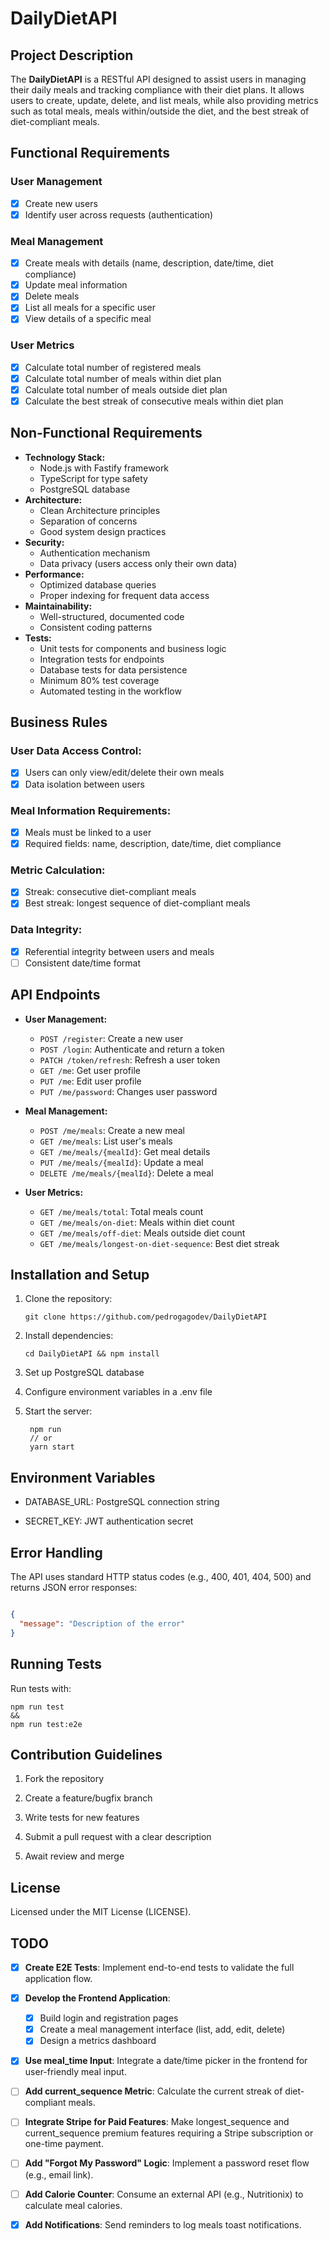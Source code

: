 # DailyDietAPI

## Project Description
The **DailyDietAPI** is a RESTful API designed to assist users in managing their daily meals and tracking compliance with their diet plans. It allows users to create, update, delete, and list meals, while also providing metrics such as total meals, meals within/outside the diet, and the best streak of diet-compliant meals.

## Functional Requirements
### User Management
- [x] Create new users
- [x] Identify user across requests (authentication)
  
### Meal Management
- [x] Create meals with details (name, description, date/time, diet compliance)
- [x] Update meal information
- [x] Delete meals
- [x] List all meals for a specific user
- [x] View details of a specific meal

### User Metrics
- [x] Calculate total number of registered meals 
- [x] Calculate total number of meals within diet plan 
- [x] Calculate total number of meals outside diet plan 
- [x] Calculate the best streak of consecutive meals within diet plan 
## Non-Functional Requirements
- **Technology Stack:**
  - Node.js with Fastify framework
  - TypeScript for type safety
  - PostgreSQL database
- **Architecture:**
  - Clean Architecture principles
  - Separation of concerns
  - Good system design practices
- **Security:**
  - Authentication mechanism
  - Data privacy (users access only their own data)
- **Performance:**
  - Optimized database queries
  - Proper indexing for frequent data access
- **Maintainability:**
  - Well-structured, documented code
  - Consistent coding patterns
- **Tests:**
  - Unit tests for components and business logic
  - Integration tests for endpoints
  - Database tests for data persistence
  - Minimum 80% test coverage
  - Automated testing in the workflow

## Business Rules
### User Data Access Control:
  - [x] Users can only view/edit/delete their own meals 
  - [x] Data isolation between users
### Meal Information Requirements:
  - [x] Meals must be linked to a user 
  - [x] Required fields: name, description, date/time, diet compliance
### Metric Calculation:
  - [x] Streak: consecutive diet-compliant meals 
  - [x] Best streak: longest sequence of diet-compliant meals 
### Data Integrity:
  - [X] Referential integrity between users and meals
  - [ ] Consistent date/time format

## API Endpoints
- **User Management:**
  - `POST /register`: Create a new user
  - `POST /login`: Authenticate and return a token
  - `PATCH /token/refresh`: Refresh a user token
  - `GET /me`: Get user profile
  - `PUT /me`: Edit user profile
  - `PUT /me/password`: Changes user password

- **Meal Management:**
  - `POST /me/meals`: Create a new meal
  - `GET /me/meals`: List user's meals
  - `GET /me/meals/{mealId}`: Get meal details
  - `PUT /me/meals/{mealId}`: Update a meal
  - `DELETE /me/meals/{mealId}`: Delete a meal

- **User Metrics:**
  - `GET /me/meals/total`: Total meals count
  - `GET /me/meals/on-diet`: Meals within diet count
  - `GET /me/meals/off-diet`: Meals outside diet count
  - `GET /me/meals/longest-on-diet-sequence`: Best diet streak

## Installation and Setup
1. Clone the repository:
   ```
   git clone https://github.com/pedrogagodev/DailyDietAPI
   ```
2. Install dependencies:
   ```
   cd DailyDietAPI && npm install
   ```
3. Set up PostgreSQL database

4. Configure environment variables in a .env file

5. Start the server:
   ```
    npm run
    // or
    yarn start
    ```

## Environment Variables

- DATABASE_URL: PostgreSQL connection string

- SECRET_KEY: JWT authentication secret


## Error Handling

The API uses standard HTTP status codes (e.g., 400, 401, 404, 500) and returns JSON error responses:

```json

{
  "message": "Description of the error"
}

```

## Running Tests

Run tests with:

```
npm run test
&&
npm run test:e2e
```

## Contribution Guidelines

1. Fork the repository

2. Create a feature/bugfix branch

3. Write tests for new features

4. Submit a pull request with a clear description

5. Await review and merge

## License

Licensed under the MIT License (LICENSE).

## TODO
  
- [X] **Create E2E Tests**: Implement end-to-end tests to validate the full application flow.

- [X] **Develop the Frontend Application**:
  - [X] Build login and registration pages
  - [X] Create a meal management interface (list, add, edit, delete)
  - [X] Design a metrics dashboard

- [X] **Use meal_time Input**: Integrate a date/time picker in the frontend for user-friendly meal input.
    
- [ ] **Add current_sequence Metric**: Calculate the current streak of diet-compliant meals.
    
- [ ] **Integrate Stripe for Paid Features**: Make longest_sequence and current_sequence premium features requiring a Stripe subscription or one-time payment.

- [ ] **Add "Forgot My Password" Logic**: Implement a password reset flow (e.g., email link).
    
- [ ] **Add Calorie Counter**: Consume an external API (e.g., Nutritionix) to calculate meal calories.

- [X] **Add Notifications**: Send reminders to log meals toast notifications.




















